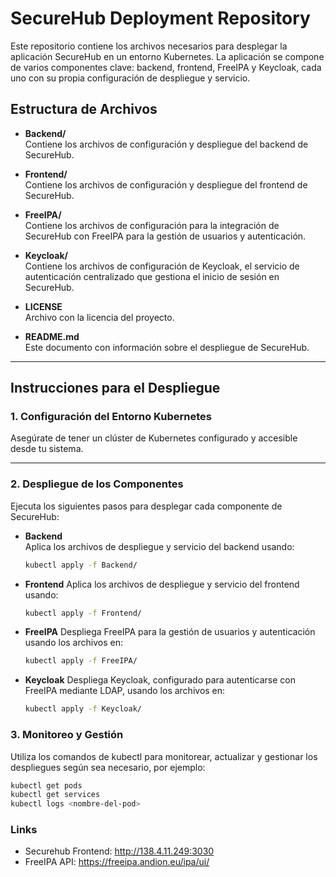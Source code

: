 # SecureHub Deployment Repository

Este repositorio contiene los archivos necesarios para desplegar la aplicación SecureHub en un entorno Kubernetes. La aplicación se compone de varios componentes clave: backend, frontend, FreeIPA y Keycloak, cada uno con su propia configuración de despliegue y servicio.

## Estructura de Archivos

- **Backend/**  
  Contiene los archivos de configuración y despliegue del backend de SecureHub.

- **Frontend/**  
  Contiene los archivos de configuración y despliegue del frontend de SecureHub.

- **FreeIPA/**  
  Contiene los archivos de configuración para la integración de SecureHub con FreeIPA para la gestión de usuarios y autenticación.

- **Keycloak/**  
  Contiene los archivos de configuración de Keycloak, el servicio de autenticación centralizado que gestiona el inicio de sesión en SecureHub.

- **LICENSE**  
  Archivo con la licencia del proyecto.

- **README.md**  
  Este documento con información sobre el despliegue de SecureHub.

---

## Instrucciones para el Despliegue

### 1. Configuración del Entorno Kubernetes

Asegúrate de tener un clúster de Kubernetes configurado y accesible desde tu sistema.

---

### 2. Despliegue de los Componentes

Ejecuta los siguientes pasos para desplegar cada componente de SecureHub:

- **Backend**  
  Aplica los archivos de despliegue y servicio del backend usando:  
  ```bash
  kubectl apply -f Backend/
  ```
- **Frontend**
  Aplica los archivos de despliegue y servicio del frontend usando:
  ```bash
  kubectl apply -f Frontend/
  ```
- **FreeIPA**
  Despliega FreeIPA para la gestión de usuarios y autenticación usando los archivos en:
  ```bash
  kubectl apply -f FreeIPA/
  ```
- **Keycloak**
  Despliega Keycloak, configurado para autenticarse con FreeIPA mediante LDAP, usando los archivos en:
  ```bash
  kubectl apply -f Keycloak/
  ```
  
### 3. Monitoreo y Gestión

Utiliza los comandos de kubectl para monitorear, actualizar y gestionar los despliegues según sea necesario, por ejemplo:
```bash
kubectl get pods
kubectl get services
kubectl logs <nombre-del-pod>
```
### Links
- Securehub Frontend: http://138.4.11.249:3030
- FreeIPA API: https://freeipa.andion.eu/ipa/ui/
